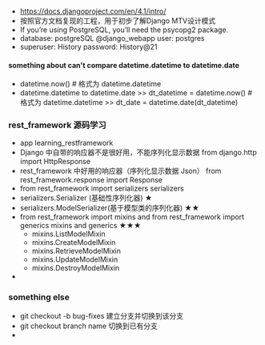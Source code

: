 ### 
- https://docs.djangoproject.com/en/4.1/intro/
- 按照官方文档复现的工程，用于初步了解Django MTV设计模式
- If you’re using PostgreSQL, you’ll need the psycopg2 package.
- database: postgreSQL @django_webapp user: postgres 
- superuser: History password: History@21


#### something about can't compare datetime.datetime to datetime.date
- datetime.now() # 格式为 datetime.datetime
- datetime.datetime to datetime.date >> dt_datetime = datetime.now() # 格式为 datetime.datetime >> dt_date = datetime.date(dt_datetime)


### rest_framework 源码学习
- app  learning_restframework
- Django 中自带的响应器不是很好用，不能序列化显示数据 from django.http import HttpResponse
- rest_framework 中好用的响应器（序列化显示数据 Json） from rest_framework.response import Response  
- from rest_framework import serializers   serializers
- serializers.Serializer (基础性序列化器) ★
- serializers.ModelSerializer(基于模型类的序列化器) ★★
- from rest_framework import mixins and from rest_framework import generics  mixins and generics ★★★
  - mixins.ListModelMixin
  - mixins.CreateModelMixin
  - mixins.RetrieveModelMixin
  - mixins.UpdateModelMixin
  - mixins.DestroyModelMixin
- 


### something else
- git checkout -b bug-fixes   建立分支并切换到该分支
- git checkout branch name  切换到已有分支
- 